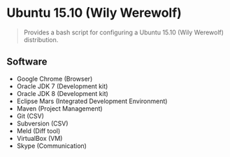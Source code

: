 # Ubuntu 15.10 (Wily Werewolf)
> Provides a bash script for configuring a Ubuntu 15.10 (Wily Werewolf) distribution.

## Software
 * Google Chrome (Browser)
 * Oracle JDK 7 (Development kit)
 * Oracle JDK 8 (Development kit)
 * Eclipse Mars (Integrated Development Environment)
 * Maven (Project Management)
 * Git (CSV)
 * Subversion (CSV)
 * Meld (Diff tool)
 * VirtualBox (VM)
 * Skype (Communication)
